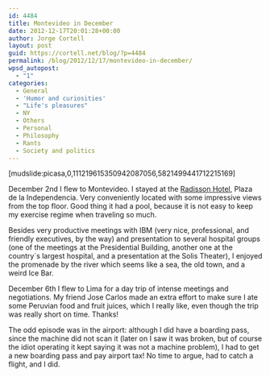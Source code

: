 ```yaml
---
id: 4484
title: Montevideo in December
date: 2012-12-17T20:01:28+00:00
author: Jorge Cortell
layout: post
guid: https://cortell.net/blog/?p=4484
permalink: /blog/2012/12/17/montevideo-in-december/
wpsd_autopost:
  - "1"
categories:
  - General
  - 'Humor and curiosities'
  - "Life's pleasures"
  - NY
  - Others
  - Personal
  - Philosophy
  - Rants
  - Society and politics
---
```

[mudslide:picasa,0,111219615350942087056,5821499441712215169]

December 2nd I flew to Montevideo. I stayed at the <a title="https://www.radisson.com/montevideo-hotel-uy-11100/urumont" href="https://www.radisson.com/montevideo-hotel-uy-11100/urumont" target="_blank">Radisson Hotel</a>, Plaza de la Independencia. Very conveniently located with some impressive views from the top floor. Good thing it had a pool, because it is not easy to keep my exercise regime when traveling so much.

Besides very productive meetings with IBM (very nice, professional, and friendly executives, by the way) and presentation to several hospital groups (one of the meetings at the Presidential Building, another one at the country`s largest hospital, and a presentation at the Solis Theater), I enjoyed the promenade by the river which seems like a sea, the old town, and a weird Ice Bar.

December 6th I flew to Lima for a day trip of intense meetings and negotiations. My friend Jose Carlos made an extra effort to make sure I ate some Peruvian food and fruit juices, which I really like, even though the trip was really short on time. Thanks!

The odd episode was in the airport: although I did have a boarding pass, since the machine did not scan it (later on I saw it was broken, but of course the idiot operating it kept saying it was not a machine problem), I had to get a new boarding pass and pay airport tax! No time to argue, had to catch a flight, and I did.